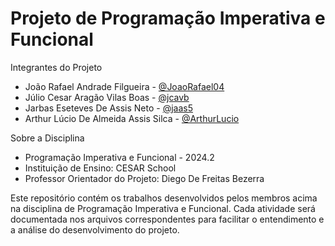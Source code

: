 # Projeto de Programação Imperativa e Funcional

 Integrantes do Projeto
- João Rafael Andrade Filgueira - [@JoaoRafael04](https://github.com/JoaoRafael04)
- Júlio Cesar Aragão Vilas Boas - [@jcavb](https://github.com/jcavb)
- Jarbas Eseteves De Assis Neto - [@jaas5](https://github.com/jaas5)
- Arthur Lúcio De Almeida Assis Silca - [@ArthurLucio](https://github.com/ArthurLucio)

 Sobre a Disciplina
- Programação Imperativa e Funcional - 2024.2
- Instituição de Ensino: CESAR School
- Professor Orientador do Projeto: Diego De Freitas Bezerra

Este repositório contém os trabalhos desenvolvidos pelos membros acima na disciplina de Programação Imperativa e Funcional. Cada atividade será documentada nos arquivos correspondentes para facilitar o entendimento e a análise do desenvolvimento do projeto.
